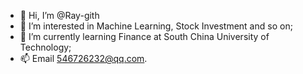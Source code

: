 - 👋 Hi, I’m @Ray-gith
- 👀 I’m interested in Machine Learning, Stock Investment and so on; 
- 🌱 I’m currently learning Finance at South China University of Technology; 
- 📫 Email 546726232@qq.com.

<!---
Ray-gith/Ray-gith is a ✨ special ✨ repository because its `README.md` (this file) appears on your GitHub profile.
You can click the Preview link to take a look at your changes.
--->
